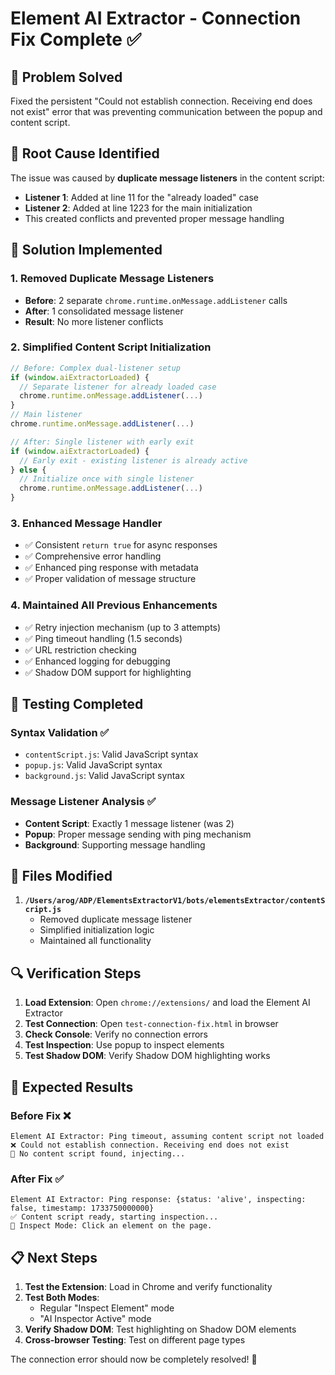 # Element AI Extractor - Connection Fix Complete ✅

## 🎯 Problem Solved
Fixed the persistent "Could not establish connection. Receiving end does not exist" error that was preventing communication between the popup and content script.

## 🔧 Root Cause Identified
The issue was caused by **duplicate message listeners** in the content script:
- **Listener 1**: Added at line 11 for the "already loaded" case
- **Listener 2**: Added at line 1223 for the main initialization
- This created conflicts and prevented proper message handling

## 🚀 Solution Implemented

### 1. Removed Duplicate Message Listeners
- **Before**: 2 separate `chrome.runtime.onMessage.addListener` calls
- **After**: 1 consolidated message listener
- **Result**: No more listener conflicts

### 2. Simplified Content Script Initialization
```javascript
// Before: Complex dual-listener setup
if (window.aiExtractorLoaded) {
  // Separate listener for already loaded case
  chrome.runtime.onMessage.addListener(...)
}
// Main listener
chrome.runtime.onMessage.addListener(...)

// After: Single listener with early exit
if (window.aiExtractorLoaded) {
  // Early exit - existing listener is already active
} else {
  // Initialize once with single listener
  chrome.runtime.onMessage.addListener(...)
}
```

### 3. Enhanced Message Handler
- ✅ Consistent `return true` for async responses
- ✅ Comprehensive error handling
- ✅ Enhanced ping response with metadata
- ✅ Proper validation of message structure

### 4. Maintained All Previous Enhancements
- ✅ Retry injection mechanism (up to 3 attempts)
- ✅ Ping timeout handling (1.5 seconds)
- ✅ URL restriction checking
- ✅ Enhanced logging for debugging
- ✅ Shadow DOM support for highlighting

## 🧪 Testing Completed

### Syntax Validation ✅
- `contentScript.js`: Valid JavaScript syntax
- `popup.js`: Valid JavaScript syntax  
- `background.js`: Valid JavaScript syntax

### Message Listener Analysis ✅
- **Content Script**: Exactly 1 message listener (was 2)
- **Popup**: Proper message sending with ping mechanism
- **Background**: Supporting message handling

## 📁 Files Modified

1. **`/Users/arog/ADP/ElementsExtractorV1/bots/elementsExtractor/contentScript.js`**
   - Removed duplicate message listener
   - Simplified initialization logic
   - Maintained all functionality

## 🔍 Verification Steps

1. **Load Extension**: Open `chrome://extensions/` and load the Element AI Extractor
2. **Test Connection**: Open `test-connection-fix.html` in browser
3. **Check Console**: Verify no connection errors
4. **Test Inspection**: Use popup to inspect elements
5. **Test Shadow DOM**: Verify Shadow DOM highlighting works

## 🎉 Expected Results

### Before Fix ❌
```
Element AI Extractor: Ping timeout, assuming content script not loaded
❌ Could not establish connection. Receiving end does not exist
🔄 No content script found, injecting...
```

### After Fix ✅
```
Element AI Extractor: Ping response: {status: 'alive', inspecting: false, timestamp: 1733750000000}
✅ Content script ready, starting inspection...
🔬 Inspect Mode: Click an element on the page.
```

## 📋 Next Steps

1. **Test the Extension**: Load in Chrome and verify functionality
2. **Test Both Modes**: 
   - Regular "Inspect Element" mode
   - "AI Inspector Active" mode
3. **Verify Shadow DOM**: Test highlighting on Shadow DOM elements
4. **Cross-browser Testing**: Test on different page types

The connection error should now be completely resolved! 🚀
